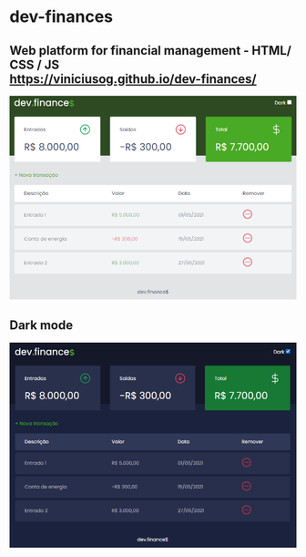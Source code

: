 # dev-finances
Web platform for financial management - HTML/ CSS / JS <br>
https://viniciusog.github.io/dev-finances/ 
---
![alt text](https://github.com/Viniciusog/dev-finances/blob/main/assets/image-dev-finances-light.png)

## Dark mode

![alt text](https://github.com/Viniciusog/dev-finances/blob/main/assets/image-dev-finances-dark.png)
